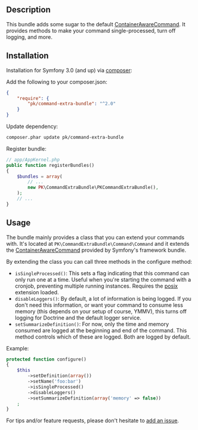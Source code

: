 Description
-----------
This bundle adds some sugar to the default [ContainerAwareCommand](https://github.com/symfony/symfony/blob/master/src/Symfony/Bundle/FrameworkBundle/Command/ContainerAwareCommand.php). It provides methods to make your command single-processed, turn off logging, and more.

Installation
------------
Installation for Symfony 3.0 (and up) via [composer](http://getcomposer.org):

Add the following to your composer.json:
```json
{
    "require": {
        "pk/command-extra-bundle": "^2.0"
    }
}
```

Update dependency:

```bash
composer.phar update pk/command-extra-bundle
```

Register bundle:

```php
// app/AppKernel.php
public function registerBundles()
{
    $bundles = array(
        // ...
        new PK\CommandExtraBundle\PKCommandExtraBundle(),
    );
    // ...
}
```

Usage
-----
The bundle mainly provides a class that you can extend your commands with. It's located at `PK\CommandExtraBundle\Command\Command` and it extends the [ContainerAwareCommand](https://github.com/symfony/symfony/blob/master/src/Symfony/Bundle/FrameworkBundle/Command/ContainerAwareCommand.php) provided by Symfony's framework bundle.

By extending the class you can call three methods in the configure method:

* `isSingleProcessed()`: This sets a flag indicating that this command can only run one at a time. Useful when you're starting the command with a cronjob, preventing multiple running instances. Requires the [posix](http://php.net/manual/en/book.posix.php) extension loaded.
* `disableLoggers()`: By default, a lot of information is being logged. If you don't need this information, or want your command to consume less memory (this depends on your setup of course, YMMV), this turns off logging for Doctrine and the default logger service.
* `setSummarizeDefinition()`: For now, only the time and memory consumed are logged at the beginning and end of the command. This method controls which of these are logged. Both are logged by default.

Example:

```php
protected function configure()
{
    $this
        ->setDefinition(array())
        ->setName('foo:bar')
        ->isSingleProcessed()
        ->disableLoggers()
        ->setSummarizeDefinition(array('memory' => false))
    ;
}
```

For tips and/or feature requests, please don't hesitate to [add an issue](https://github.com/pkruithof/PKCommandExtraBundle/issues/new).
